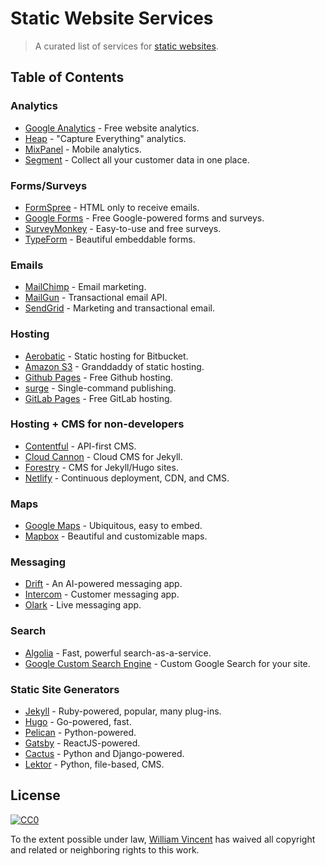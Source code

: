 # Static Website Services

> A curated list of services for [static websites](https://en.wikipedia.org/wiki/Static_web_page).

## Table of Contents

### Analytics

- [Google Analytics](http://www.google.com/analytics/) - Free website analytics.
- [Heap](https://heapanalytics.com/) - "Capture Everything" analytics.
- [MixPanel](https://mixpanel.com/) - Mobile analytics.
- [Segment](https://segment.com/) - Collect all your customer data in one place.

### Forms/Surveys
- [FormSpree](https://formspree.io/) - HTML only to receive emails.
- [Google Forms](https://www.google.com/forms/about/) - Free Google-powered forms and surveys.
- [SurveyMonkey](https://www.surveymonkey.com/) - Easy-to-use and free surveys.
- [TypeForm](https://www.typeform.com/) - Beautiful embeddable forms.

### Emails

- [MailChimp](http://mailchimp.com/) - Email marketing.
- [MailGun](http://www.mailgun.com/) - Transactional email API.
- [SendGrid](https://sendgrid.com/) - Marketing and transactional email.

### Hosting

- [Aerobatic](https://www.aerobatic.com/) - Static hosting for Bitbucket.
- [Amazon S3](https://aws.amazon.com/s3/) - Granddaddy of static hosting.
- [Github Pages](https://pages.github.com/) - Free Github hosting.
- [surge](https://surge.sh/) - Single-command publishing.
- [GitLab Pages](https://pages.gitlab.io/) - Free GitLab hosting.

### Hosting + CMS for non-developers

- [Contentful](https://www.contentful.com/) - API-first CMS.
- [Cloud Cannon](http://cloudcannon.com/) - Cloud CMS for Jekyll.
- [Forestry](https://forestry.io/) - CMS for Jekyll/Hugo sites.
- [Netlify](https://www.netlify.com/) - Continuous deployment, CDN, and CMS.

### Maps

- [Google Maps](http://maps.google.com/) - Ubiquitous, easy to embed.
- [Mapbox](https://www.mapbox.com/) - Beautiful and customizable maps.

### Messaging
- [Drift](https://www.drift.com/) - An AI-powered messaging app.
- [Intercom](https://www.intercom.com/) - Customer messaging app.
- [Olark](https://www.olark.com/) - Live messaging app.

### Search

- [Algolia](https://www.algolia.com/) - Fast, powerful search-as-a-service.
- [Google Custom Search Engine](https://cse.google.com/cse/) - Custom Google Search for your site.

### Static Site Generators

- [Jekyll](http://jekyllrb.com/) - Ruby-powered, popular, many plug-ins.
- [Hugo](http://gohugo.io/) - Go-powered, fast.
- [Pelican](http://blog.getpelican.com/) - Python-powered.
- [Gatsby](https://github.com/gatsbyjs/gatsby) - ReactJS-powered.
- [Cactus](https://github.com/eudicots/Cactus) - Python and Django-powered.
- [Lektor](https://www.getlektor.com/) - Python, file-based, CMS.

## License

[![CC0](https://i.creativecommons.org/p/zero/1.0/88x31.png)](https://creativecommons.org/publicdomain/zero/1.0/)

To the extent possible under law, [William Vincent](https://github.com/wsvincent) has waived all copyright and related or neighboring rights to this work.
